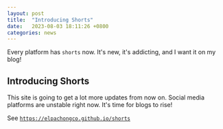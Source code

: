 ```yaml
---
layout: post
title:  "Introducing Shorts"
date:   2023-08-03 18:11:26 +0800
categories: news
---
```


Every platform has `shorts` now. It's new, it's addicting, and I want it on my blog!

## Introducing Shorts

This site is going to get a lot more updates from now on. Social media
platforms are unstable right now. It's time for blogs to rise! 

See [`https://elpachongco.github.io/shorts`](https://elpachongco.github.io/shorts)
